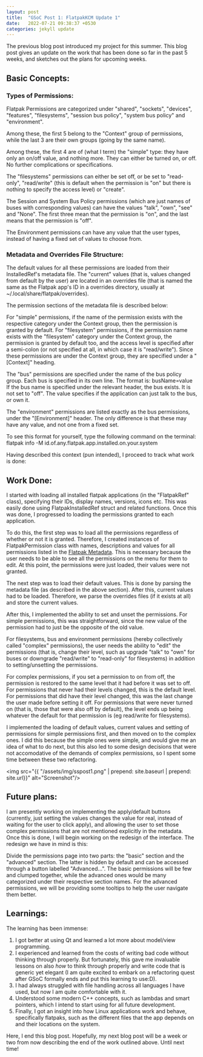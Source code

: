 ```yaml
---
layout: post
title:  "GSoC Post 1: FlatpakKCM Update 1"
date:   2022-07-21 09:38:37 +0530
categories: jekyll update
---
```


The previous blog post introduced my project for this summer. This blog post gives an update on the work that has been done so far in the past 5 weeks, and sketches out the plans for upcoming weeks.

## Basic Concepts:

### Types of Permissions:

Flatpak Permissions are categorized under "shared", "sockets", "devices", "features", "filesystems", "session bus policy", "system bus policy" and "environment".

Among these, the first 5 belong to the "Context" group of permissions, while the last 3 are their own groups (going by the same name).

Among these, the first 4 are of (what I term) the "simple" type: they have only an on/off value, and nothing more. They can either be turned on, or off. No further complications or specifications.

The "filesystems" permissions can either be set off, or be set to "read-only", "read/write" (this is default when the permission is "on" but there is nothing to specify the access level) or "create".

The Session and System Bus Policy permissions (which are just names of buses with corresponding values) can have the values "talk", "own", "see" and "None". The first three mean that the permission is "on", and the last means that the permission is "off".

The Environment permissions can have any value that the user types, instead of having a fixed set of values to choose from.

### Metadata and Overrides File Structure:

The default values for all these permissions are loaded from their InstalledRef's metadata file. The "current" values (that is, values changed from default by the user) are located in an overrides file (that is named the same as the Flatpak app's ID in a overrides directory, usually at ~/.local/share/flatpak/overrides).

The permission sections of the metadata file is described below: 

For "simple" permissions, if the name of the permission exists with the respective category under the Context group, then the permission is granted by default. For "filesystem" permissions, if the permission name exists with the "filesystem" category under the Context group, the permission is granted by default too, and the access level is specified after a semi-colon (or not specified at all, in which case it is "read/write"). Since these permissions are under the Context group, they are specified under a "[Context]" heading.

The "bus" permissions are specified under the name of the bus policy group. Each bus is specified in its own line. The format is:
    busName=value
If the bus name is specified under the relevant header, the bus exists. It is not set to "off". The value specifies if the application can just talk to the bus, or own it.

The "environment" permissions are listed exactly as the bus permissions, under the "[Environment]" header. The only difference is that these may have any value, and not one from a fixed set.

To see this format for yourself, type the following command on the terminal:
    flatpak info -M id.of.any.flatpak.app.installed.on.your.system

Having described this context (pun intended), I proceed to track what work is done:  

## Work Done:

I started with loading all installed flatpak applications (in the "FlatpakRef" class), specifying their IDs, display names, versions, icons etc. This was easily done using FlatpakInstalledRef struct and related functions. Once this was done, I progressed to loading the permissions granted to each application.

To do this, the first step was to load all the permissions regardless of whether or not it is granted. Therefore, I created instances of FlatpakPermission class with names, descriptions and values for all permissions listed in the [Flatpak Metadata](https://www.man7.org/linux/man-pages/man5/flatpak-metadata.5.html). This is necessary because the user needs to be able to see all the permissions on the menu for them to edit. At this point, the permissions were just loaded, their values were not granted.

The next step was to load their default values. This is done by parsing the metadata file (as described in the above section). After this, current values had to be loaded. Therefore, we parse the overrides files (if it exists at all) and store the current values.

After this, I implemented the ability to set and unset the permissions. For simple permissions, this was straightforward, since the new value of the permission had to just be the opposite of the old value.

For filesystems, bus and environment permissions (hereby collectively called "complex" permissions), the user needs the ability to "edit" the permissions (that is, change their level, such as upgrade "talk" to "own" for buses or downgrade "read/write" to "read-only" for filesystems) in addition to setting/unsetting the permissions.

For complex permissions, if you set a permission to on from off, the permission is restored to the same level that it had before it was set to off. For permissions that never had their levels changed, this is the default level. For permissions that did have their level changed, this was the last change the user made before setting it off. For permissions that were never turned on (that is, those that were also off by default), the level ends up being whatever the default for that permission is (eg read/write for filesystems).

I implemented the loading of default values, current values and setting of permissions for simple permissions first, and then moved on to the complex ones. I did this because the simple ones were simple, and would give me an idea of what to do next, but this also led to some design decisions that were not accomodative of the demands of complex permissions, so I spent some time between these two refactoring.

<img src="{{ "/assets/img/sspost1.png" | prepend: site.baseurl | prepend: site.url}}" alt="Screenshot"/>


## Future plans:

I am presently working on implementing the apply/default buttons (currently, just setting the values changes the value for real, instead of waiting for the user to click apply), and allowing the user to set those complex permissions that are not mentioned explicitly in the metadata. Once this is done, I will begin working on the redesign of the interface. The redesign we have in mind is this:

Divide the permissions page into two parts: the "basic" section and the "advanced" section. The latter is hidden by default and can be accessed through a button labelled "Advanced...". The basic permissions will be few and clumped together, while the advanced ones would be many categorized under their respective section names. For the advanced permissions, we will be providing some tooltips to help the user navigate them better.

## Learnings:

The learning has been immense:

1. I got better at using Qt and learned a lot more about model/view programming.
2. I experienced and learned from the costs of writing bad code without thinking through properly. But fortunately, this gave me invaluable lessons on also _how_ to think through properly and write code that is generic yet elegant (I am quite excited to embark on a refactoring quest after GSoC formally ends and put this learning to use:D).
3. I had always struggled with file handling across all languages I have used, but now I am quite comfortable with it.
4. Understood some modern C++ concepts, such as lambdas and smart pointers, which I intend to start using for all future development.
5. Finally, I got an insight into how Linux applications work and behave, specifically flatpaks, such as the different files that the app depends on and their locations on the system.

Here, I end this blog post. Hopefully, my next blog post will be a week or two from now describing the end of the work outlined above. Until next time!
